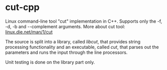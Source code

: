 # cut-cpp

Linux command-line tool "cut" implementation in C++. Supports
only the -f, -d, -b and --complement arguments. More about
cut tool: [linux.die.net/man/1/cut](http://linux.die.net/man/1/cut)

The source is split into a library, called _libcut_, that provides
string processing functionality and an executable, called _cut_,
that parses out the parameters and runs the input through the line
processors.

Unit testing is done on the library part only.
